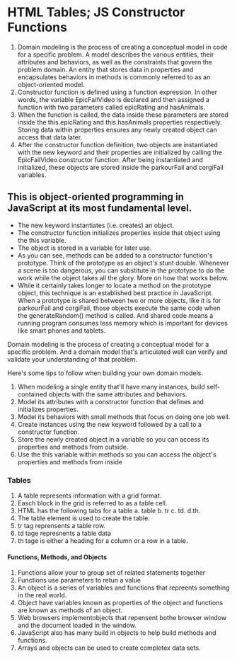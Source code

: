 # HTML Tables; JS Constructor Functions
 1. Domain modeling is the process of creating a conceptual model in code for a specific problem. A model describes the various entities, their attributes and behaviors, as well as the constraints that govern the problem domain. An entity that stores data in properties and encapsulates behaviors in methods is commonly referred to as an object-oriented model.
 1. Constructor function is defined using a function expression. In other words, the variable EpicFailVideo is declared and then assigned a function with two parameters called epicRating and hasAnimals.
 1. When the function is called, the data inside these parameters are stored inside the this.epicRating and this.hasAnimals properties respectively. Storing data within properties ensures any newly created object can access that data later.
 1. After the constructor function definition, two objects are instantiated with the new keyword and their properties are initialized by calling the EpicFailVideo constructor function. After being instantiated and initialized, these objects are stored inside the parkourFail and corgiFail variables.
 
## This is object-oriented programming in JavaScript at its most fundamental level.

- The new keyword instantiates (i.e. creates) an object.
- The constructor function initializes properties inside that object using the this variable.
- The object is stored in a variable for later use.
- As you can see, methods can be added to a constructor function's prototype. Think of the prototype as an object's stunt double. Whenever a scene is too dangerous, you can substitute in the prototype to do the work while the object takes all the glory. More on how that works below.
- While it certainly takes longer to locate a method on the prototype object, this technique is an established best practice in JavaScript. When a prototype is shared between two or more objects, like it is for parkourFail and corgiFail, those objects execute the same code when the generateRandom() method is called. And shared code means a running program consumes less memory which is important for devices like smart phones and tablets.

Domain modeling is the process of creating a conceptual model for a specific problem. And a domain model that's articulated well can verify and validate your understanding of that problem.

Here's some tips to follow when building your own domain models.

1. When modeling a single entity that'll have many instances, build self-contained objects with the same attributes and behaviors.
1. Model its attributes with a constructor function that defines and initializes properties.
1. Model its behaviors with small methods that focus on doing one job well.
1. Create instances using the new keyword followed by a call to a constructor function.
1. Store the newly created object in a variable so you can access its properties and methods from outside.
1. Use the this variable within methods so you can access the object's properties and methods from inside

### Tables

1. A table represents information with a grid format.
1. Easch block in the grid is referred to as a table cell.
1. HTML has the following tabs for a table a. table b. tr c. td. d.th.
1. The table element is used to create the table.
1. tr tag reprensents a table row.
1. td tage represnents a table data
1. th tage is either a heading for a column or a row in a table.

####  Functions, Methods, and Objects
1. Functions allow your to group set of related statements together
1. Functions use parameters to retun a value
1. An object is a series of variables and functions that repreents something in the real world.
1. Object have variables known as properties of the object and functions are known as methods of an object.
1. Web browsers implementobjects that repensent bothe browser window and the document loaded in the window.
1. JavaScript also has many build in objects to help build methods and functions.
1. Arrays and objects can be used to create completex data sets.
